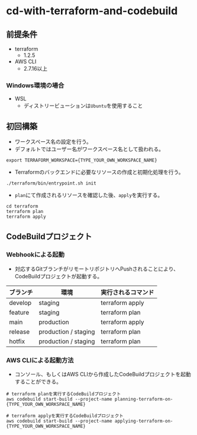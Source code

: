 # cd-with-terraform-and-codebuild

## 前提条件

- terraform
  - 1.2.5
- AWS CLI
  - 2.7.16以上

### Windows環境の場合

- WSL
  - ディストリービューションは`Ubuntu`を使用すること

## 初回構築

- ワークスペース名の設定を行う。
- デフォルトではユーザー名がワークスペース名として扱われる。

```shell
export TERRAFORM_WORKSPACE={TYPE_YOUR_OWN_WORKSPACE_NAME}
```

- Terraformのバックエンドに必要なリソースの作成と初期化処理を行う。

```shell
./terraform/bin/entrypoint.sh init
```

- `plan`にて作成されるリソースを確認した後、`apply`を実行する。

```shell
cd terraform
terraform plan
terraform apply
```

## CodeBuildプロジェクト

### Webhookによる起動

- 対応するGitブランチがリモートリポジトリへPushされることにより、CodeBuildプロジェクトが起動する。

| ブランチ    | 環境                   | 実行されるコマンド       |
|---------|----------------------|-----------------|
| develop | staging              | terraform apply |
| feature | staging              | terraform plan  |
| main    | production           | terraform apply |
| release | production / staging | terraform plan  |
| hotfix  | production / staging | terraform plan  |

### AWS CLIによる起動方法

- コンソール、もしくはAWS CLIから作成したCodeBuildプロジェクトを起動することができる。

```shell
# terraform planを実行するCodeBuildプロジェクト
aws codebuild start-build --project-name planning-terraform-on-{TYPE_YOUR_OWN_WORKSPACE_NAME}

# terraform applyを実行するCodeBuildプロジェクト
aws codebuild start-build --project-name applying-terraform-on-{TYPE_YOUR_OWN_WORKSPACE_NAME}
```
